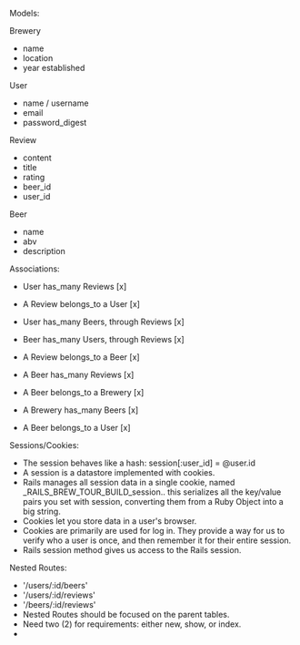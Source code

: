 Models:

Brewery
 - name
 - location 
 - year established


 User
 - name / username
 - email
 - password_digest


 Review
 - content
 - title
 - rating
 - beer_id 
 - user_id

 Beer 
 - name
 - abv
 - description 


 Associations:

 - User has_many Reviews [x]
 - A Review belongs_to a User [x]

 - User has_many Beers, through Reviews [x]
 - Beer has_many Users, through Reviews [x]

 - A Review belongs_to a Beer [x]
 - A Beer has_many Reviews  [x]

 - A Beer belongs_to a Brewery [x]
 - A Brewery has_many Beers [x]

 - A Beer belongs_to a User [x]



 Sessions/Cookies:
 - The session behaves like a hash: session[:user_id] = @user.id
 - A session is a datastore implemented with cookies.
 - Rails manages all session data in a single cookie, named _RAILS_BREW_TOUR_BUILD_session.. this serializes all the key/value pairs you set with session, converting them from a Ruby Object into a big string. 
 - Cookies let you store data in a user's browser. 
 - Cookies are primarily are used for log in. They provide a way for us to verify who a user is once, and then remember it for their entire session. 
 - Rails session method gives us access to the Rails session. 


 Nested Routes:
 - '/users/:id/beers'
 - '/users/:id/reviews'
 - '/beers/:id/reviews'
 - Nested Routes should be focused on the parent tables. 
 - Need two (2) for requirements: either new, show, or index. 
 - 
